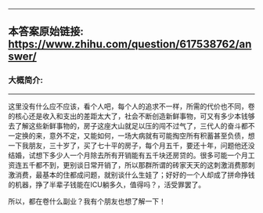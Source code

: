----------------------------------------
## 本答案原始链接: https://www.zhihu.com/question/617538762/answer/
### 大概简介: 
----------------------------------------
这里没有什么应不应该，看个人吧，每个人的追求不一样，所需的代价也不同，卷的核心还是收入和支出的差距太大了，社会不断创造新鲜事物，可又有多少本钱够去了解这些新鲜事物的，房子这座大山就足以压的闯不过气了，三代人的奋斗都不一定换的来，意外不定，又能如何，一场大病就有可能掏空所有积蓄甚至负债，想一下我朋友，三十岁了，买了七十平的房子，每个月五千，要还十年，问题他还没结婚，试想下多少人一个月除去所有开销能有五千块还房贷的。很多可能一个月工资连五千都不到，更别谈日常开销了，所以那群所谓的砖家天天的这刺激消费那刺激消费，最基本的住都成问题，就别谈什么生娃了；好好的一个人却成了拼命挣钱的机器，挣了半辈子钱能在ICU躺多久，值得吗？，活受罪罢了。

所以，都在卷什么副业？我有个朋友也想了解一下！